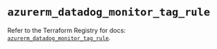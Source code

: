 # `azurerm_datadog_monitor_tag_rule`

Refer to the Terraform Registry for docs: [`azurerm_datadog_monitor_tag_rule`](https://registry.terraform.io/providers/hashicorp/azurerm/4.17.0/docs/resources/datadog_monitor_tag_rule).
